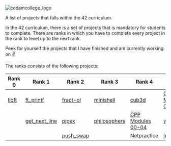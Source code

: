 ![codamcollege_logo](https://github.com/user-attachments/assets/4cf929cd-a505-42c2-8111-ba112f97649d)

A list of projects that falls within the 42 curriculum.


In the 42 curriculum, there is a set of projects that is mandatory for students to complete. There are ranks in which you have to complete every project in the rank to level up to the next rank.


Peek for yourself the projects that I have finished and am currently working on :v:

The ranks consists of the following projects:

| Rank 0 | Rank 1 | Rank 2 | Rank 3 | Rank 4 | Rank 5 | Rank 6 |
| ------ | ------ | ------ | ------ | ------ | ------ | ------ |
| [libft](https://github.com/robertrinh/Codam/tree/main/Rank0/libft)  | [ft_printf](https://github.com/robertrinh/Codam/tree/main/Rank1/ft_printf) | [fract-ol](https://github.com/robertrinh/Codam/tree/main/Rank2/fract-ol) | [minishell](https://github.com/robertrinh/minishell) | [cub3d](https://github.com/XilianRose/cub3d) | [CPP Modules 05-09](https://github.com/robertrinh/Codam/tree/main/Rank5/CPP_Modules_5-9) | [ft_transcendence](https://github.com/robertrinh/transcendence) (Current)
|| [get_next_line](https://github.com/robertrinh/Codam/tree/main/Rank1/get_next_line) | [pipex](https://github.com/robertrinh/Codam/tree/main/Rank2/pipex) | [philosophers](https://github.com/robertrinh/Codam/tree/main/Rank3/philo) | [CPP Modules 00-04](https://github.com/robertrinh/Codam/tree/main/Rank4/CPP_Modules_1-4) | [webserv](https://github.com/rutgermeuzelaar/webserv) | 
|||[push_swap](https://github.com/robertrinh/Codam/tree/main/Rank2/push_swap) || Netpractice | [Inception](https://github.com/robertrinh/Codam/tree/main/Rank5/Inception)
